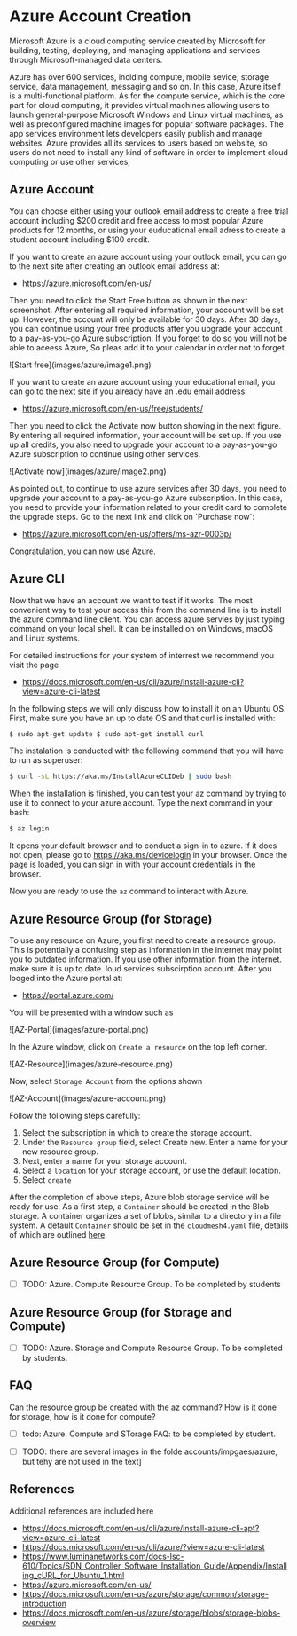# Azure Account Creation

Microsoft Azure is a cloud computing service created by Microsoft for
building, testing, deploying, and managing applications and services
through Microsoft-managed data centers.

Azure has over 600 services, inclding compute, mobile sevice, storage
service, data management, messaging and so on. In this case, Azure
itself is a multi-functional platform. As for the compute service, which
is the core part for cloud computing, it provides virtual machines
allowing users to launch general-purpose Microsoft Windows and Linux
virtual machines, as well as preconfigured machine images for popular
software packages. The app services environment lets developers easily
publish and manage websites. Azure provides all its services to users
based on website, so users do not need to install any kind of software
in order to implement cloud computing or use other services;

## Azure Account

You can choose either using your outlook email address to create a free
trial account including \$200 credit and free access to most popular
Azure products for 12 months, or using your euducational email adress to
create a student account including \$100 credit.

If you want to create an azure account using your outlook email, you can
go to the next site after creating an outlook email address at:

-   <https://azure.microsoft.com/en-us/>

Then you need to click the Start Free button as shown in the next
screenshot. After entering all required information, your account will
be set up. However, the account will only be available for 30 days.
After 30 days, you can continue using your free products after you
upgrade your account to a pay-as-you-go Azure subscription. If you
forget to do so you will not be able to aceess Azure, So pleas add it to
your calendar in order not to forget.

!\[Start free\](images/azure/image1.png)

If you want to create an azure account using your educational email, you
can go to the next site if you already have an .edu email address:

-   <https://azure.microsoft.com/en-us/free/students/>

Then you need to click the Activate now button showing in the next
figure. By entering all required information, your account will be set
up. If you use up all credits, you also need to upgrade your account to
a pay-as-you-go Azure subscription to continue using other services.

!\[Activate now\](images/azure/image2.png)

As pointed out, to continue to use azure services after 30 days, you
need to upgrade your account to a pay-as-you-go Azure subscription. In
this case, you need to provide your information related to your credit
card to complete the upgrade steps. Go to the next link and click on
\`Purchase now\`:

-   <https://azure.microsoft.com/en-us/offers/ms-azr-0003p/>

Congratulation, you can now use Azure.

## Azure CLI

Now that we have an account we want to test if it works. The most
convenient way to test your access this from the command line is to
install the azure command line client. You can access azure servies by
just typing command on your local shell. It can be installed on on
Windows, macOS and Linux systems.

For detailed instructions for your system of interrest we recommend you
visit the page

-   <https://docs.microsoft.com/en-us/cli/azure/install-azure-cli?view=azure-cli-latest>

In the following steps we will only discuss how to install it on an
Ubuntu OS. First, make sure you have an up to date OS and that curl is
installed with:

```bash
$ sudo apt-get update $ sudo apt-get install curl 
```

The instalation is conducted with the following command that you will
have to run as superuser:

```bash
$ curl -sL https://aka.ms/InstallAzureCLIDeb | sudo bash 
```

When the installation is finished, you can test your az command by
trying to use it to connect to your azure account. Type the next command
in your bash:

```bash
$ az login 
```

It opens your default browser and to conduct a sign-in to azure. If it
does not open, please go to <https://aka.ms/devicelogin> in your
browser. Once the page is loaded, you can sign in with your account
credentials in the browser.

Now you are ready to use the `az` command to interact with
Azure.

## Azure Resource Group (for Storage)

To use any resource on Azure, you first need to create a resource group.
This is potentially a confusing step as information in the internet may
point you to outdated information. If you use other information from the
internet. make sure it is up to date. loud services subscirption
account. After you looged into the Azure portal at:

-   <https://portal.azure.com/>

You will be presented with a window such as

!\[AZ-Portal\](images/azure-portal.png)

In the Azure window, click on `Create a resource` on the top
left corner.

!\[AZ-Resource\](images/azure-resource.png)

Now, select `Storage Account` from the options shown

!\[AZ-Account\](images/azure-account.png)

Follow the following steps carefully:

1.  Select the subscription in which to create the storage account.
2.  Under the `Resource group` field, select Create new.
    Enter a name for your new resource group.
3.  Next, enter a name for your storage account.
4.  Select a `location` for your storage account, or use the
    default location.
5.  Select `create`

After the completion of above steps, Azure blob storage service will be
ready for use. As a first step, a `Container` should be
created in the Blob storage. A container organizes a set of blobs,
similar to a directory in a file system. A default
`Container` should be set in the
`cloudmesh4.yaml` file, details of which are outlined
[here](configuration/configuration.md)

## Azure Resource Group (for Compute)

-   [ ] TODO: Azure. Compute Resource Group. To be completed by
    students

## Azure Resource Group (for Storage and Compute)

-   [ ] TODO: Azure. Storage and Compute Resource Group. To be
    completed by students.

## FAQ

Can the resource group be created with the az command? How is it done
for storage, how is it done for compute?

-   [ ] todo: Azure. Compute and STorage FAQ: to be completed by
    student.

- [ ] TODO: there are several images in the folde accounts/impgaes/azure, but tehy are not used in the text]

## References

Additional references are included here

-   <https://docs.microsoft.com/en-us/cli/azure/install-azure-cli-apt?view=azure-cli-latest>
-   <https://docs.microsoft.com/en-us/cli/azure/?view=azure-cli-latest>
-   <https://www.luminanetworks.com/docs-lsc-610/Topics/SDN_Controller_Software_Installation_Guide/Appendix/Installing_cURL_for_Ubuntu_1.html>
-   <https://azure.microsoft.com/en-us/>
-   <https://docs.microsoft.com/en-us/azure/storage/common/storage-introduction>
-   <https://docs.microsoft.com/en-us/azure/storage/blobs/storage-blobs-overview>
